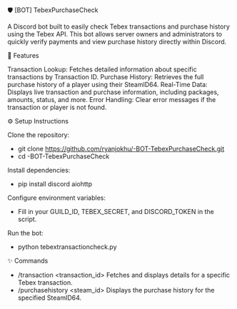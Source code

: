 🛡️ [BOT] TebexPurchaseCheck

A Discord bot built to easily check Tebex transactions and purchase history using the Tebex API. This bot allows server owners and administrators to quickly verify payments and view purchase history directly within Discord.

🚀 Features

Transaction Lookup: Fetches detailed information about specific transactions by Transaction ID.
Purchase History: Retrieves the full purchase history of a player using their SteamID64.
Real-Time Data: Displays live transaction and purchase information, including packages, amounts, status, and more.
Error Handling: Clear error messages if the transaction or player is not found.

⚙️ Setup Instructions

Clone the repository:
- git clone https://github.com/ryanjokhu/-BOT-TebexPurchaseCheck.git
- cd -BOT-TebexPurchaseCheck

Install dependencies:
- pip install discord aiohttp

Configure environment variables:
- Fill in your GUILD_ID, TEBEX_SECRET, and DISCORD_TOKEN in the script.

Run the bot:
- python tebextransactioncheck.py

✨ Commands

- /transaction <transaction_id>	Fetches and displays details for a specific Tebex transaction.
- /purchasehistory <steam_id>	Displays the purchase history for the specified SteamID64.
